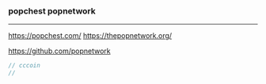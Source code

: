 ### popchest popnetwork
---
https://popchest.com/
https://thepopnetwork.org/

https://github.com/popnetwork

```js
// cccoin
// 





```

```
```

```
```

